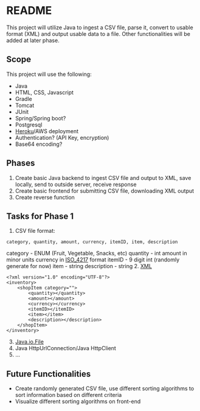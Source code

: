 # README

This project will utilize Java to ingest a CSV file, parse it, convert to usable format (XML) and output usable data to a file. Other functionalities will be added at later phase.

## Scope

This project will use the following:
- Java
- HTML, CSS, Javascript
- Gradle 
- Tomcat
- JUnit
- Spring/Spring boot?
- Postgresql
- [Heroku](https://devcenter.heroku.com/categories/java-support)/AWS deployment
- Authentication? (API Key, encryption)
- Base64 encoding?

## Phases

1. Create basic Java backend to ingest CSV file and output to XML, save locally, send to outside server, receive response
2. Create basic frontend for submitting CSV file, downloading XML output
3. Create reverse function

## Tasks for Phase 1

1. CSV file format:
```
category, quantity, amount, currency, itemID, item, description
```
category - ENUM (Fruit, Vegetable, Snacks, etc)
quantity - int
amount in minor units
currency in [ISO_4217](https://en.wikipedia.org/wiki/ISO_4217) format
itemID - 9 digit int (randomly generate for now)
item - string
description - string
2. [XML](https://www.w3schools.com/xml/default.asp)
```
<?xml version="1.0" encoding="UTF-8"?>
<inventory>
	<shopItem category="">
		<quantity></quantity>
		<amount></amount>
		<currency></currency>
		<itemID></itemID>
		<item></item>
		<description></description>
	</shopItem>
</inventory>
```
3. [Java.io.File](https://www.w3schools.com/java/java_files.asp)
4. Java HttpUrlConnection/Java HttpClient
5. ...

## Future Functionalities

- Create randomly generated CSV file, use different sorting algorithms to sort information based on different criteria
- Visualize different sorting algorithms on front-end